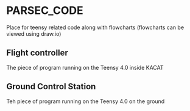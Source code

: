 # PARSEC_CODE
Place for teensy related code along with flowcharts
(flowcharts can be viewed using draw.io)

## Flight controller
The piece of program running on the Teensy 4.0 inside KACAT

## Ground Control Station
Teh piece of program running on the Teensy 4.0 on the ground
